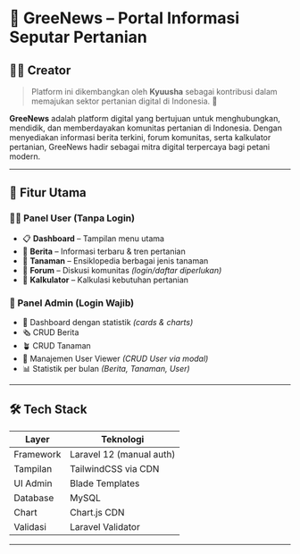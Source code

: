 # 🌿 GreeNews – Portal Informasi Seputar Pertanian

## 👨‍🎨 Creator
> Platform ini dikembangkan oleh **Kyuusha** sebagai kontribusi dalam memajukan sektor pertanian digital di Indonesia. 💚

**GreeNews** adalah platform digital yang bertujuan untuk menghubungkan, mendidik, dan memberdayakan komunitas pertanian di Indonesia. Dengan menyediakan informasi berita terkini, forum komunitas, serta kalkulator pertanian, GreeNews hadir sebagai mitra digital terpercaya bagi petani modern.

---

## 📌 Fitur Utama

### 👩‍🌾 Panel User (Tanpa Login)
- 📋 **Dashboard** – Tampilan menu utama  
- 📰 **Berita** – Informasi terbaru & tren pertanian  
- 🌱 **Tanaman** – Ensiklopedia berbagai jenis tanaman  
- 💬 **Forum** – Diskusi komunitas *(login/daftar diperlukan)*  
- 📐 **Kalkulator** – Kalkulasi kebutuhan pertanian  

### 🔐 Panel Admin (Login Wajib)
- 🧭 Dashboard dengan statistik *(cards & charts)*  
- 🗞️ CRUD Berita  
- 🪴 CRUD Tanaman  
- 👥 Manajemen User Viewer *(CRUD User via modal)*  
- 📊 Statistik per bulan *(Berita, Tanaman, User)*  

---

## 🛠️ Tech Stack

| Layer        | Teknologi                     |
|--------------|-------------------------------|
| Framework    | Laravel 12 (manual auth)      |
| Tampilan     | TailwindCSS via CDN           |
| UI Admin     | Blade Templates               |
| Database     | MySQL                         |
| Chart        | Chart.js CDN                  |
| Validasi     | Laravel Validator             |

---

